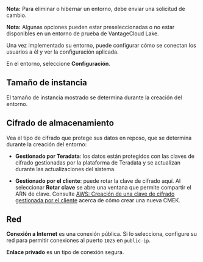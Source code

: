 **Nota:** Para eliminar o hibernar un entorno, debe enviar una solicitud de cambio.

**Nota:** Algunas opciones pueden estar preseleccionadas o no estar disponibles en un entorno de prueba de VantageCloud Lake.

Una vez implementado su entorno, puede configurar cómo se conectan los usuarios a él y ver la configuración aplicada.

En el entorno, seleccione **Configuración**.

Tamaño de instancia
-------------------

El tamaño de instancia mostrado se determina durante la creación del entorno.

Cifrado de almacenamiento
-------------------------

Vea el tipo de cifrado que protege sus datos en reposo, que se determina durante la creación del entorno:

-   **Gestionado por Teradata**: los datos están protegidos con las claves de cifrado gestionadas por la plataforma de Teradata y se actualizan durante las actualizaciones del sistema.

-   **Gestionado por el cliente**: puede rotar la clave de cifrado aquí. Al seleccionar **Rotar clave** se abre una ventana que permite compartir el ARN de clave. Consulte [AWS: Creación de una clave de cifrado gestionada por el cliente](https://docs.teradata.com/access/sources/dita/topic?dita:topicPath=qly1704828971494.dita) acerca de cómo crear una nueva CMEK.

Red
---

**Conexión a Internet** es una conexión pública. Si lo selecciona, configure su red para permitir conexiones al puerto `1025` en `public-ip`.

**Enlace privado** es un tipo de conexión segura.
